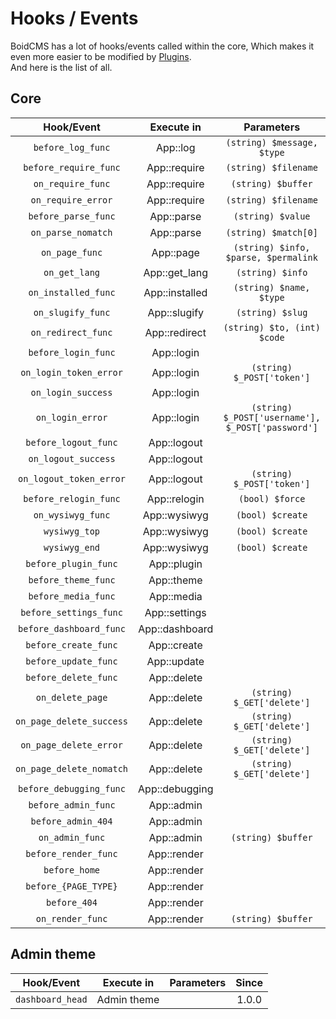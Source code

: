 # Hooks / Events
BoidCMS has a lot of hooks/events called within the core, Which makes it even more easier to be modified by [Plugins](plugins).     
And here is the list of all.

## Core

|       Hook/Event     |    Execute in   |               Parameters           |  Since |
| :------------------: | :-------------: | :--------------------------------: | :----: |
|   `before_log_func`  |     App::log    |     `(string) $message, $type`     |  1.0.0 |
| `before_require_func`|  App::require   |       `(string) $filename`         |  1.0.0 |
|   `on_require_func`  |  App::require   |        `(string) $buffer`          |  1.0.0 |
|   `on_require_error` |  App::require   |       `(string) $filename`         |  1.0.0 |
|  `before_parse_func` |   App::parse    |        `(string) $value`           |  1.0.0 |
|   `on_parse_nomatch` |   App::parse    |       `(string) $match[0]`         |  1.0.0 |
|     `on_page_func`   |    App::page    |`(string) $info, $parse, $permalink`|  1.0.0 |
|      `on_get_lang`   |  App::get_lang  |         `(string) $info`           |  1.0.0 |
|  `on_installed_func` |  App::installed |      `(string) $name, $type`       |  1.0.0 |
|   `on_slugify_func`  |  App::slugify   |         `(string) $slug`           |  1.0.0 |
|  `on_redirect_func`  |  App::redirect  |    `(string) $to, (int) $code`     |  1.0.0 |
| `before_login_func`  |    App::login   |                                    |  1.0.0 |
|`on_login_token_error`|    App::login   |     `(string) $_POST['token']`     |  1.0.0 |
|   `on_login_success` |    App::login   |                                    |  1.0.0 |
|    `on_login_error`  |    App::login   |`(string) $_POST['username'], $_POST['password']`|  1.0.0 |
| `before_logout_func` |    App::logout  |                                    |  1.0.0 |
|  `on_logout_success` |    App::logout  |                                    |  1.0.0 |
|`on_logout_token_error`|   App::logout  |      `(string) $_POST['token']`    |  1.0.0 |
| `before_relogin_func`|    App::relogin |           `(bool) $force`          |  1.0.0 |
|   `on_wysiwyg_func`  |    App::wysiwyg |          `(bool) $create`          |  1.0.0 |
|    `wysiwyg_top`     |    App::wysiwyg |          `(bool) $create`          |  1.0.0 |
|    `wysiwyg_end`     |    App::wysiwyg |          `(bool) $create`          |  1.0.0 |
| `before_plugin_func` |    App::plugin  |                                    |  1.0.0 |
|  `before_theme_func` |     App::theme  |                                    |  1.0.0 |
|  `before_media_func` |     App::media  |                                    |  1.0.0 |
|`before_settings_func`|   App::settings |                                    |  1.0.0 |
|`before_dashboard_func`|  App::dashboard |                                    |  1.0.0 |
| `before_create_func` |    App::create   |                                    |  1.0.0 |
| `before_update_func` |    App::update   |                                    |  1.0.0 |
| `before_delete_func` |    App::delete   |                                    |  1.0.0 |
|    `on_delete_page`  |    App::delete   |     `(string) $_GET['delete']`     |  1.0.0 |
|`on_page_delete_success`|  App::delete   |     `(string) $_GET['delete']`     |  1.0.0 |
|`on_page_delete_error`|    App::delete  |     `(string) $_GET['delete']`     |  1.0.0 |
|`on_page_delete_nomatch`|  App::delete   |     `(string) $_GET['delete']`     |  1.0.0 |
|`before_debugging_func`| App::debugging  |                                    |  1.0.0 | 
| `before_admin_func`  |    App::admin   |                                    |  1.0.0 |
|  `before_admin_404`  |    App::admin   |                                    |  1.0.0 |
|    `on_admin_func`   |    App::admin   |         `(string) $buffer`         |  1.0.0 |
| `before_render_func` |   App::render   |                                    |  1.0.0 |
|     `before_home`    |   App::render   |                                    |  1.0.0 |
| `before_{PAGE_TYPE}` |   App::render   |                                    |  1.0.0 |
|     `before_404`     |   App::render   |                                    |  1.0.0 |
|   `on_render_func`   |   App::render   |         `(string) $buffer`         |  1.0.0 |


## Admin theme
|     Hook/Event    |  Execute in   |  Parameters  |  Since  |
| :---------------: | :-----------: | :----------: | :-----: |
|  `dashboard_head` |  Admin theme  |              | 1.0.0 |
